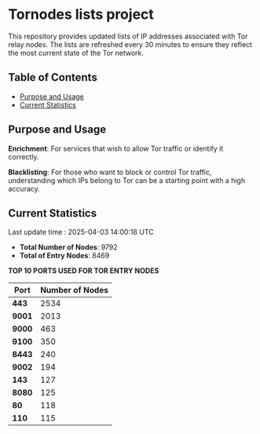 # Tornodes lists project

This repository provides updated lists of IP addresses associated with Tor relay nodes. The lists are refreshed every 30 minutes to ensure they reflect the most current state of the Tor network.

## Table of Contents

- [Purpose and Usage](#purpose-and-usage)
- [Current Statistics](#current-statistics)


## Purpose and Usage

**Enrichment**: For services that wish to allow Tor traffic or identify it correctly.

**Blacklisting**: For those who want to block or control Tor traffic, understanding which IPs belong to Tor can be a starting point with a high accuracy.

## Current Statistics

Last update time : 2025-04-03 14:00:18 UTC

- **Total Number of Nodes**: 9792
- **Total of Entry Nodes**: 8469

**TOP 10 PORTS USED FOR TOR ENTRY NODES**

| **Port** | **Number of Nodes** |
|------|-----------------|
| **443**   | 2534  |
| **9001**   | 2013  |
| **9000**   | 463  |
| **9100**   | 350  |
| **8443**   | 240  |
| **9002**   | 194  |
| **143**   | 127  |
| **8080**   | 125  |
| **80**   | 118  |
| **110**   | 115  |

